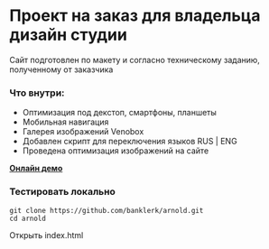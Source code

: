 # Проект на заказ для владельца дизайн студии

Сайт подготовлен по макету и согласно техническому заданию, полученному от заказчика

### Что внутри:
- Оптимизация под декстоп, смартфоны, планшеты
- Мобильная навигация
- Галерея изображений Venobox
- Добавлен скрипт для переключения языков RUS | ENG
- Проведена оптимизация изображений на сайте


[**Онлайн демо**](https://banklerk.github.io/arnold/)

### Тестировать локально

```
git clone https://github.com/banklerk/arnold.git
cd arnold
```

Открыть index.html